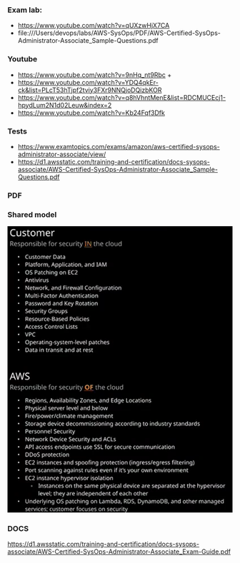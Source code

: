 ### Exam lab:

* https://www.youtube.com/watch?v=qUXzwHjX7CA
* file:///Users/devops/labs/AWS-SysOps/PDF/AWS-Certified-SysOps-Administrator-Associate_Sample-Questions.pdf

### Youtube


* https://www.youtube.com/watch?v=9nHq_nt9Rbc +
* https://www.youtube.com/watch?v=YDQ4qkEr-ck&list=PLcT53hTjpf2tviy3FXr9NNQjoDQizbKOR
* https://www.youtube.com/watch?v=q8hVhntMenE&list=RDCMUCEcj1-hpydLum2N1d02Leuw&index=2
* https://www.youtube.com/watch?v=Kb24Fqf3Dfk


### Tests

* https://www.examtopics.com/exams/amazon/aws-certified-sysops-administrator-associate/view/
* https://d1.awsstatic.com/training-and-certification/docs-sysops-associate/AWS-Certified-SysOps-Administrator-Associate_Sample-Questions.pdf

### PDF



### Shared model

![](screens/shared.png)

### DOCS

https://d1.awsstatic.com/training-and-certification/docs-sysops-associate/AWS-Certified-SysOps-Administrator-Associate_Exam-Guide.pdf




